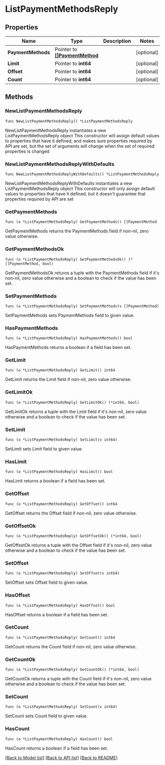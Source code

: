 # ListPaymentMethodsReply

## Properties

Name | Type | Description | Notes
------------ | ------------- | ------------- | -------------
**PaymentMethods** | Pointer to [**[]PaymentMethod**](PaymentMethod.md) |  | [optional] 
**Limit** | Pointer to **int64** |  | [optional] 
**Offset** | Pointer to **int64** |  | [optional] 
**Count** | Pointer to **int64** |  | [optional] 

## Methods

### NewListPaymentMethodsReply

`func NewListPaymentMethodsReply() *ListPaymentMethodsReply`

NewListPaymentMethodsReply instantiates a new ListPaymentMethodsReply object
This constructor will assign default values to properties that have it defined,
and makes sure properties required by API are set, but the set of arguments
will change when the set of required properties is changed

### NewListPaymentMethodsReplyWithDefaults

`func NewListPaymentMethodsReplyWithDefaults() *ListPaymentMethodsReply`

NewListPaymentMethodsReplyWithDefaults instantiates a new ListPaymentMethodsReply object
This constructor will only assign default values to properties that have it defined,
but it doesn't guarantee that properties required by API are set

### GetPaymentMethods

`func (o *ListPaymentMethodsReply) GetPaymentMethods() []PaymentMethod`

GetPaymentMethods returns the PaymentMethods field if non-nil, zero value otherwise.

### GetPaymentMethodsOk

`func (o *ListPaymentMethodsReply) GetPaymentMethodsOk() (*[]PaymentMethod, bool)`

GetPaymentMethodsOk returns a tuple with the PaymentMethods field if it's non-nil, zero value otherwise
and a boolean to check if the value has been set.

### SetPaymentMethods

`func (o *ListPaymentMethodsReply) SetPaymentMethods(v []PaymentMethod)`

SetPaymentMethods sets PaymentMethods field to given value.

### HasPaymentMethods

`func (o *ListPaymentMethodsReply) HasPaymentMethods() bool`

HasPaymentMethods returns a boolean if a field has been set.

### GetLimit

`func (o *ListPaymentMethodsReply) GetLimit() int64`

GetLimit returns the Limit field if non-nil, zero value otherwise.

### GetLimitOk

`func (o *ListPaymentMethodsReply) GetLimitOk() (*int64, bool)`

GetLimitOk returns a tuple with the Limit field if it's non-nil, zero value otherwise
and a boolean to check if the value has been set.

### SetLimit

`func (o *ListPaymentMethodsReply) SetLimit(v int64)`

SetLimit sets Limit field to given value.

### HasLimit

`func (o *ListPaymentMethodsReply) HasLimit() bool`

HasLimit returns a boolean if a field has been set.

### GetOffset

`func (o *ListPaymentMethodsReply) GetOffset() int64`

GetOffset returns the Offset field if non-nil, zero value otherwise.

### GetOffsetOk

`func (o *ListPaymentMethodsReply) GetOffsetOk() (*int64, bool)`

GetOffsetOk returns a tuple with the Offset field if it's non-nil, zero value otherwise
and a boolean to check if the value has been set.

### SetOffset

`func (o *ListPaymentMethodsReply) SetOffset(v int64)`

SetOffset sets Offset field to given value.

### HasOffset

`func (o *ListPaymentMethodsReply) HasOffset() bool`

HasOffset returns a boolean if a field has been set.

### GetCount

`func (o *ListPaymentMethodsReply) GetCount() int64`

GetCount returns the Count field if non-nil, zero value otherwise.

### GetCountOk

`func (o *ListPaymentMethodsReply) GetCountOk() (*int64, bool)`

GetCountOk returns a tuple with the Count field if it's non-nil, zero value otherwise
and a boolean to check if the value has been set.

### SetCount

`func (o *ListPaymentMethodsReply) SetCount(v int64)`

SetCount sets Count field to given value.

### HasCount

`func (o *ListPaymentMethodsReply) HasCount() bool`

HasCount returns a boolean if a field has been set.


[[Back to Model list]](../README.md#documentation-for-models) [[Back to API list]](../README.md#documentation-for-api-endpoints) [[Back to README]](../README.md)



